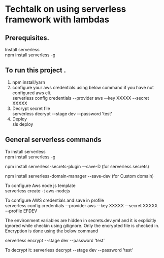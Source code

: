 # Techtalk on using serverless framework with lambdas 

## Prerequisites.  
Install serverless <br />
npm install serverless -g

## To run this project .
1. npm install/yarn
2. configure your aws credentials using below command if you have not configured aws cli.  
serverless config credentials --provider aws --key XXXXX --secret XXXXX
3. Decrypt secret file  
serverless decrypt --stage dev --password 'test'
4. Deploy    
sls deploy




## General serverless commands

To install serverless <br />
npm install serverless -g

npm install serverless-secrets-plugin --save-D (for serverless secrets)

npm install serverless-domain-manager --save-dev (for Custom domain)

To configure Aws node js template <br />
serverless create -t aws-nodejs

To configure AWS credentials and save in profile <br />
serverless config credentials --provider aws --key XXXXX --secret XXXXX --profile EFDEV

The environment variables are hidden in secrets.dev.yml and it is explicitly ignored while checkin using gitignore. Only the encrypted file is checked in. Encryption is done using the below command

serverless encrypt --stage dev --password 'test'

To decrypt it:
serverless decrypt --stage dev --password 'test'




